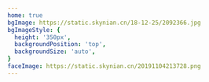 ```yaml
---
home: true
bgImage: https://static.skynian.cn/18-12-25/2092366.jpg
bgImageStyle: {
  height: '350px',
  backgroundPosition: 'top',
  backgroundSize: 'auto',
}
faceImage: https://static.skynian.cn/20191104213728.png
---
```

